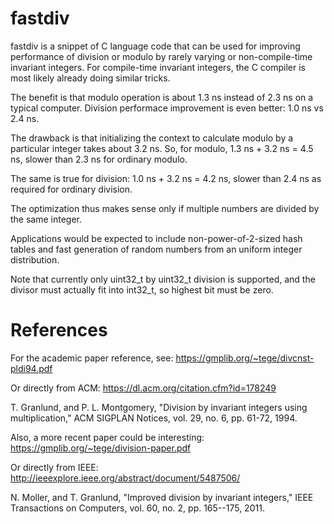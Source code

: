 # fastdiv

fastdiv is a snippet of C language code that can be used for improving
performance of division or modulo by rarely varying or non-compile-time
invariant integers. For compile-time invariant integers, the C compiler is most
likely already doing similar tricks.

The benefit is that modulo operation is about 1.3 ns instead of 2.3 ns on a
typical computer. Division performace improvement is even better: 1.0 ns vs 2.4
ns.

The drawback is that initializing the context to calculate modulo by a
particular integer takes about 3.2 ns. So, for modulo, 1.3 ns + 3.2 ns = 4.5
ns, slower than 2.3 ns for ordinary modulo.

The same is true for division: 1.0 ns + 3.2 ns = 4.2 ns, slower than 2.4 ns as
required for ordinary division.

The optimization thus makes sense only if multiple numbers are divided by the
same integer.

Applications would be expected to include non-power-of-2-sized hash tables and
fast generation of random numbers from an uniform integer distribution.

Note that currently only uint32\_t by uint32\_t division is supported, and the
divisor must actually fit into int32\_t, so highest bit must be zero.

# References

For the academic paper reference, see:
https://gmplib.org/~tege/divcnst-pldi94.pdf

Or directly from ACM: https://dl.acm.org/citation.cfm?id=178249

T. Granlund, and P. L. Montgomery, "Division by invariant integers using
multiplication," ACM SIGPLAN Notices, vol. 29, no. 6, pp. 61-72, 1994.

Also, a more recent paper could be interesting:
https://gmplib.org/~tege/division-paper.pdf

Or directly from IEEE: http://ieeexplore.ieee.org/abstract/document/5487506/

N. Moller, and T. Granlund, "Improved division by invariant integers," IEEE
Transactions on Computers, vol. 60, no. 2, pp. 165--175, 2011.
